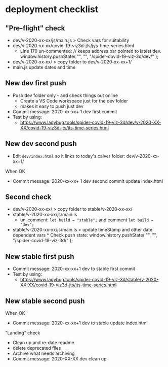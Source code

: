 
# deployment checklist


## "Pre-flight" check

* dev/v-2020-xx-xx/js/main.js > Check vars for suitability
* dev/v-2020-xx-xx/covid-19-viz3d-jts/jys-time-series.html
	* Line 170 un-commented:
	// keeps address bar pointed to latest dev.
	window.history.pushState( "", "", "/spider-covid-19-viz-3d/dev/" );
* dev/v-2020-xx-xx/ > copy folder to dev/v-2020-xx-xx+1/
* main.js update dates and time


## New dev first push

* Push dev folder only - and check things out online
	* Create a VS Code workspace just for the dev folder
	* makes it easy to push just dev
* Commit message: 2020-xx-xx+ 1 dev first commit
* Test by using:
	*  https://www.ladybug.tools/spider-covid-19-viz-3d/dev/v-2020-XX-XX/covid-19-viz3d-jts/jts-time-series.html

## New dev second push

* Edit ```dev/index.html``` so it links to today's calver folder: dev/v-2020-xx-xx+1/

When OK

* Commit message: 2020-xx-xx+ 1 dev second commit update index.html


## Second check

* dev/v-2020-xx-xx/ > copy folder to stable/v-2020-xx-xx/
* stable/v-2020-xx-xx/js/main.ls
	* un-comment: ```let build = "stable";``` and comment ```let build = "dev";```
* stable/v-2020-xx-xx/js/main.ls > update timeStamp and other date dependent vars
		* Check push state:
	window.history.pushState( "", "", "/spider-covid-19-viz-3d/" );


## New stable first push

* Commit message: 2020-xx-xx+1 dev to stable first commit
* Test by using:
	*  https://www.ladybug.tools/spider-covid-19-viz-3d/stable/v-2020-XX-XX/covid-19-viz3d-jts/jts-time-series.html


## New stable second push

When OK

* Commit message: 2020-xx-xx+1 dev to stable update index.html

"Landing" check

* Clean up and re-date readme
* delete deprecated files
* Archive what needs archiving
* Commit message: 2020-XX-XX dev clean up
